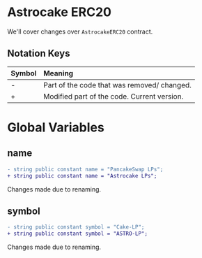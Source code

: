 # Astrocake ERC20

We'll cover changes over `AstrocakeERC20` contract.

## Notation Keys

| Symbol | Meaning                                     |
| :----- | :------------------------------------------ |
| -      | Part of the code that was removed/ changed. |
| +      | Modified part of the code. Current version. |

# Global Variables

## name

```diff
- string public constant name = "PancakeSwap LPs";
+ string public constant name = "Astrocake LPs";
```

Changes made due to renaming.

## symbol

```diff
- string public constant symbol = "Cake-LP";
+ string public constant symbol = "ASTRO-LP";
```

Changes made due to renaming.

